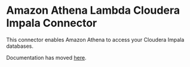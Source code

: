 # Amazon Athena Lambda Cloudera Impala Connector

This connector enables Amazon Athena to access your Cloudera Impala databases.

Documentation has moved [here](https://docs.aws.amazon.com/athena/latest/ug/connectors-cloudera-impala.html).